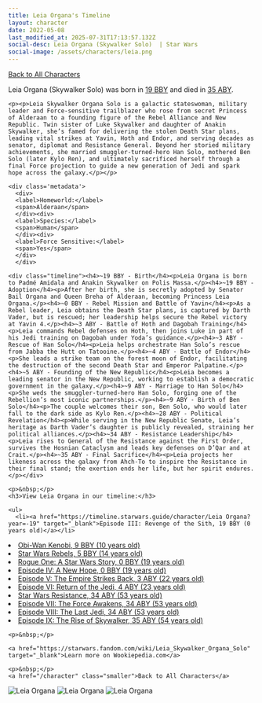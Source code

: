 ```yaml
---
title: Leia Organa's Timeline
layout: character
date: 2022-05-08
last_modified_at: 2025-07-31T17:13:57.132Z
social-desc: Leia Organa (Skywalker Solo)  | Star Wars
social-image: /assets/characters/leia.png
---
```

<a href="/character" class="smaller">Back to All Characters</a>

<div class="character-profile container">
  <div class="col-10">
    <p>
    Leia Organa (Skywalker Solo)     was born in <a href="https://timeline.starwars.guide/character/Leia Organa?year=-19" target="_blank">19 BBY</a> and died in <a href="https://timeline.starwars.guide/character/Leia Organa?year=35" target="_blank">35 ABY</a>.        
    </p>

    <p><p>Leia Skywalker Organa Solo is a galactic stateswoman, military leader and Force-sensitive trailblazer who rose from secret Princess of Alderaan to a founding figure of the Rebel Alliance and New Republic. Twin sister of Luke Skywalker and daughter of Anakin Skywalker, she’s famed for delivering the stolen Death Star plans, leading vital strikes at Yavin, Hoth and Endor, and serving decades as senator, diplomat and Resistance General. Beyond her storied military achievements, she married smuggler-turned-hero Han Solo, mothered Ben Solo (later Kylo Ren), and ultimately sacrificed herself through a final Force projection to guide a new generation of Jedi and spark hope across the galaxy.</p></p>
    
    <div class='metadata'>
      <div>
      <label>Homeworld:</label>
      <span>Alderaan</span>
      </div><div>
      <label>Species:</label>
      <span>Human</span>
      </div><div>
      <label>Force Sensitive:</label>
      <span>Yes</span>
      </div>
      </div>

    <div class="timeline"><h4>~19 BBY - Birth</h4><p>Leia Organa is born to Padmé Amidala and Anakin Skywalker on Polis Massa.</p><h4>~19 BBY - Adoption</h4><p>After her birth, she is secretly adopted by Senator Bail Organa and Queen Breha of Alderaan, becoming Princess Leia Organa.</p><h4>~0 BBY - Rebel Mission and Battle of Yavin</h4><p>As a Rebel leader, Leia obtains the Death Star plans, is captured by Darth Vader, but is rescued; her leadership helps secure the Rebel victory at Yavin 4.</p><h4>~3 ABY - Battle of Hoth and Dagobah Training</h4><p>Leia commands Rebel defenses on Hoth, then joins Luke in part of his Jedi training on Dagobah under Yoda’s guidance.</p><h4>~3 ABY - Rescue of Han Solo</h4><p>Leia helps orchestrate Han Solo’s rescue from Jabba the Hutt on Tatooine.</p><h4>~4 ABY - Battle of Endor</h4><p>She leads a strike team on the forest moon of Endor, facilitating the destruction of the second Death Star and Emperor Palpatine.</p><h4>~5 ABY - Founding of the New Republic</h4><p>Leia becomes a leading senator in the New Republic, working to establish a democratic government in the galaxy.</p><h4>~9 ABY - Marriage to Han Solo</h4><p>She weds the smuggler-turned-hero Han Solo, forging one of the Rebellion’s most iconic partnerships.</p><h4>~9 ABY - Birth of Ben Solo</h4><p>The couple welcomes their son, Ben Solo, who would later fall to the dark side as Kylo Ren.</p><h4>~28 ABY - Political Revelation</h4><p>While serving in the New Republic Senate, Leia’s heritage as Darth Vader’s daughter is publicly revealed, straining her political alliances.</p><h4>~34 ABY - Resistance Leadership</h4><p>Leia rises to General of the Resistance against the First Order, survives the Hosnian Cataclysm and leads key defenses on D’Qar and at Crait.</p><h4>~35 ABY - Final Sacrifice</h4><p>Leia projects her likeness across the galaxy from Ahch-To to inspire the Resistance in their final stand; the exertion ends her life, but her spirit endures.</p></div>
    
    <p>&nbsp;</p>
    <h3>View Leia Organa in our timeline:</h3>

    <ul>
      <li><a href="https://timeline.starwars.guide/character/Leia Organa?year=-19" target="_blank">Episode III: Revenge of the Sith, 19 BBY (0 years old)</a></li>
  <li><a href="https://timeline.starwars.guide/character/Leia Organa?year=-9" target="_blank">Obi-Wan Kenobi, 9 BBY (10 years old)</a></li>
  <li><a href="https://timeline.starwars.guide/character/Leia Organa?year=-5" target="_blank">Star Wars Rebels, 5 BBY (14 years old)</a></li>
  <li><a href="https://timeline.starwars.guide/character/Leia Organa?year=0" target="_blank">Rogue One: A Star Wars Story, 0 BBY (19 years old)</a></li>
  <li><a href="https://timeline.starwars.guide/character/Leia Organa?year=0" target="_blank">Episode IV: A New Hope, 0 BBY (19 years old)</a></li>
  <li><a href="https://timeline.starwars.guide/character/Leia Organa?year=3" target="_blank">Episode V: The Empire Strikes Back, 3 ABY (22 years old)</a></li>
  <li><a href="https://timeline.starwars.guide/character/Leia Organa?year=4" target="_blank">Episode VI: Return of the Jedi, 4 ABY (23 years old)</a></li>
  <li><a href="https://timeline.starwars.guide/character/Leia Organa?year=34" target="_blank">Star Wars Resistance, 34 ABY (53 years old)</a></li>
  <li><a href="https://timeline.starwars.guide/character/Leia Organa?year=34" target="_blank">Episode VII: The Force Awakens, 34 ABY (53 years old)</a></li>
  <li><a href="https://timeline.starwars.guide/character/Leia Organa?year=34" target="_blank">Episode VIII: The Last Jedi, 34 ABY (53 years old)</a></li>
  <li><a href="https://timeline.starwars.guide/character/Leia Organa?year=35" target="_blank">Episode IX: The Rise of Skywalker, 35 ABY (54 years old)</a></li>
    </ul>

    <p>&nbsp;</p>

    <a href="https://starwars.fandom.com/wiki/Leia_Skywalker_Organa_Solo" target="_blank">Learn more on Wookiepedia.com</a>

    <p>&nbsp;</p>
    <a href="/character" class="smaller">Back to All Characters</a>
  </div>
  <div class="character_image col-2">
    <img src="https://timeline.starwars.guide//images/leia.png" alt="Leia Organa" />
<img src="https://timeline.starwars.guide//images/leia-old.png" alt="Leia Organa" />
    <img src="https://timeline.starwars.guide//images/leiayoung.png" alt="Leia Organa" />
    <script async src="https://pagead2.googlesyndication.com/pagead/js/adsbygoogle.js?client=ca-pub-6056590143595280"
        crossorigin="anonymous"></script>
    <!-- starwars character -->
    <ins class="adsbygoogle"
        style="display:block"
        data-ad-client="ca-pub-6056590143595280"
        data-ad-slot="1622037034"
        data-ad-format="auto"
        data-full-width-responsive="true"></ins>
    <script>
        (adsbygoogle = window.adsbygoogle || []).push({});
    </script>
  </div>
</div>
